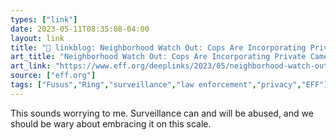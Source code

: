 ```yaml
---
types: ["link"]
date: 2023-05-11T08:35:08-04:00
layout: link
title: "🔗 linkblog: Neighborhood Watch Out: Cops Are Incorporating Private Cameras Into Their Real-Time Surveillance Networks | Electronic Frontier Foundation'"
art_title: "Neighborhood Watch Out: Cops Are Incorporating Private Cameras Into Their Real-Time Surveillance Networks | Electronic Frontier Foundation"
art_link: "https://www.eff.org/deeplinks/2023/05/neighborhood-watch-out-cops-are-incorporating-private-cameras-their-real-time"
source: ["eff.org"]
tags: ["Fusus","Ring","surveillance","law enforcement","privacy","EFF"]
---
```

This sounds worrying to me. Surveillance can and will be abused, and we should be wary about embracing it on this scale.  
 
